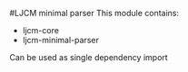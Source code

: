 #LJCM minimal parser
This module contains:
- ljcm-core
- ljcm-minimal-parser

Can be used as single dependency import